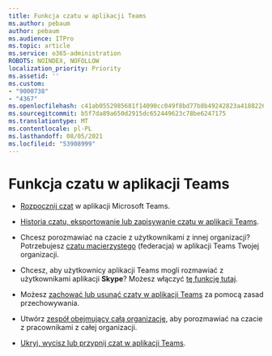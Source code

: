 ```yaml
---
title: Funkcja czatu w aplikacji Teams
ms.author: pebaum
author: pebaum
ms.audience: ITPro
ms.topic: article
ms.service: o365-administration
ROBOTS: NOINDEX, NOFOLLOW
localization_priority: Priority
ms.assetid: ''
ms.custom:
- "9000738"
- "4367"
ms.openlocfilehash: c41ab0552985681f14090cc049f8bd77b8b49242823a418822674cd21dea0f77
ms.sourcegitcommit: b5f7da89a650d2915dc652449623c78be6247175
ms.translationtype: MT
ms.contentlocale: pl-PL
ms.lasthandoff: 08/05/2021
ms.locfileid: "53908999"
---
```

# <a name="teams-chat-functionality"></a>Funkcja czatu w aplikacji Teams

- [Rozpocznij czat](https://support.office.com/article/start-a-chat-in-teams-0c71b32b-c050-4930-a887-5afbe742b3d8) w aplikacji Microsoft Teams.

- [Historia czatu, eksportowanie lub zapisywanie czatu w aplikacji Teams](https://docs.microsoft.com/alchemyinsights/chat-history-in-microsoft-teams).

- Chcesz porozmawiać na czacie z użytkownikami z innej organizacji? Potrzebujesz [czatu macierzystego](https://docs.microsoft.com/microsoftteams/native-chat-for-external-users) (federacja) w aplikacji Teams Twojej organizacji.

- Chcesz, aby użytkownicy aplikacji Teams mogli rozmawiać z użytkownikami aplikacji **Skype**? Możesz włączyć [tę funkcję tutaj](https://docs.microsoft.com/microsoftteams/manage-external-access#step-1---enable-your-organization-to-communicate-with-another-teams-organization). 

- Możesz [zachować lub usunąć czaty w aplikacji Teams](https://docs.microsoft.com/microsoftteams/retention-policies) za pomocą zasad przechowywania.

- Utwórz [zespół obejmujący całą organizację](https://docs.microsoft.com/microsoftteams/create-an-org-wide-team), aby porozmawiać na czacie z pracownikami z całej organizacji.

- [Ukryj, wycisz lub przypnij czat w aplikacji Teams](https://support.office.com/article/hide-mute-or-pin-a-chat-in-teams-9aee02ef-713d-495b-8a73-9762d8e4b066).
